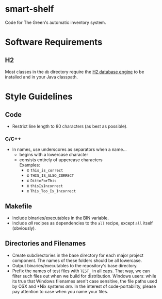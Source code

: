 <!-- Note: GitHub interprets this file as Markdown. Information on Markdown
syntax may be found at daringfireball.net/projects/markdown/syntax -->

# smart-shelf #
Code for The Green's automatic inventory system.

# Software Requirements #
## H2  ##
Most classes in the `db` directory require the [H2 database
engine](http://h2database.com) to be installed and in your Java classpath.

# Style Guidelines #
## Code ##
- Restrict line length to 80 characters (as best as possible).

### C/C++ ###
- In names, use underscores as separators when a name...
    - begins with a lowercase character
    - consists entirely of uppercase characters<br>
    Examples:
        - o `this_is_correct`
        - o `THIS_IS_ALSO_CORRECT`
        - o `DittoForThis`
        - x `thisIsIncorrect`
        - x `This_Too_Is_Incorrect`

## Makefile ##
- Include binaries/executables in the BIN variable.
- Include *all* recipes as dependencies to the `all` recipe, except `all` itself
  (obviously).

## Directories and Filenames ##
- Create subdirectories in the base directory for each major project
  component. The names of these folders should be all lowercase.
- Output binaries/executables to the repository's base directory.
- Prefix the names of test files with `TEST_` in all caps. That way, we can
  filter such files out when we build for distribution. Windows users: while its
  true that Windows filenames aren't case sensitive, the file paths used by OSX
  and \*Nix systems *are*. In the interest of code-portability, please pay
  attention to case when you name your files.
